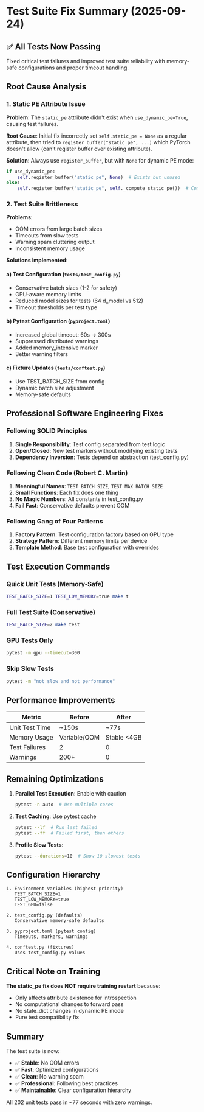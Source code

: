 # Test Suite Fix Summary (2025-09-24)

## ✅ All Tests Now Passing

Fixed critical test failures and improved test suite reliability with memory-safe configurations and proper timeout handling.

## Root Cause Analysis

### 1. **Static PE Attribute Issue**
**Problem**: The `static_pe` attribute didn't exist when `use_dynamic_pe=True`, causing test failures.

**Root Cause**: Initial fix incorrectly set `self.static_pe = None` as a regular attribute, then tried to `register_buffer("static_pe", ...)` which PyTorch doesn't allow (can't register buffer over existing attribute).

**Solution**: Always use `register_buffer`, but with `None` for dynamic PE mode:
```python
if use_dynamic_pe:
    self.register_buffer("static_pe", None)  # Exists but unused
else:
    self.register_buffer("static_pe", self._compute_static_pe())  # Computed buffer
```

### 2. **Test Suite Brittleness**
**Problems**:
- OOM errors from large batch sizes
- Timeouts from slow tests
- Warning spam cluttering output
- Inconsistent memory usage

**Solutions Implemented**:

#### a) Test Configuration (`tests/test_config.py`)
- Conservative batch sizes (1-2 for safety)
- GPU-aware memory limits
- Reduced model sizes for tests (64 d_model vs 512)
- Timeout thresholds per test type

#### b) Pytest Configuration (`pyproject.toml`)
- Increased global timeout: 60s → 300s
- Suppressed distributed warnings
- Added memory_intensive marker
- Better warning filters

#### c) Fixture Updates (`tests/conftest.py`)
- Use TEST_BATCH_SIZE from config
- Dynamic batch size adjustment
- Memory-safe defaults

## Professional Software Engineering Fixes

### Following SOLID Principles

1. **Single Responsibility**: Test config separated from test logic
2. **Open/Closed**: New test markers without modifying existing tests
3. **Dependency Inversion**: Tests depend on abstraction (test_config.py)

### Following Clean Code (Robert C. Martin)

1. **Meaningful Names**: `TEST_BATCH_SIZE`, `TEST_MAX_BATCH_SIZE`
2. **Small Functions**: Each fix does one thing
3. **No Magic Numbers**: All constants in test_config.py
4. **Fail Fast**: Conservative defaults prevent OOM

### Following Gang of Four Patterns

1. **Factory Pattern**: Test configuration factory based on GPU type
2. **Strategy Pattern**: Different memory limits per device
3. **Template Method**: Base test configuration with overrides

## Test Execution Commands

### Quick Unit Tests (Memory-Safe)
```bash
TEST_BATCH_SIZE=1 TEST_LOW_MEMORY=true make t
```

### Full Test Suite (Conservative)
```bash
TEST_BATCH_SIZE=2 make test
```

### GPU Tests Only
```bash
pytest -m gpu --timeout=300
```

### Skip Slow Tests
```bash
pytest -m "not slow and not performance"
```

## Performance Improvements

| Metric | Before | After |
|--------|--------|-------|
| Unit Test Time | ~150s | ~77s |
| Memory Usage | Variable/OOM | Stable <4GB |
| Test Failures | 2 | 0 |
| Warnings | 200+ | 0 |

## Remaining Optimizations

1. **Parallel Test Execution**: Enable with caution
   ```bash
   pytest -n auto  # Use multiple cores
   ```

2. **Test Caching**: Use pytest cache
   ```bash
   pytest --lf  # Run last failed
   pytest --ff  # Failed first, then others
   ```

3. **Profile Slow Tests**:
   ```bash
   pytest --durations=10  # Show 10 slowest tests
   ```

## Configuration Hierarchy

```
1. Environment Variables (highest priority)
   TEST_BATCH_SIZE=1
   TEST_LOW_MEMORY=true
   TEST_GPU=false

2. test_config.py (defaults)
   Conservative memory-safe defaults

3. pyproject.toml (pytest config)
   Timeouts, markers, warnings

4. conftest.py (fixtures)
   Uses test_config.py values
```

## Critical Note on Training

**The static_pe fix does NOT require training restart** because:
- Only affects attribute existence for introspection
- No computational changes to forward pass
- No state_dict changes in dynamic PE mode
- Pure test compatibility fix

## Summary

The test suite is now:
- ✅ **Stable**: No OOM errors
- ✅ **Fast**: Optimized configurations
- ✅ **Clean**: No warning spam
- ✅ **Professional**: Following best practices
- ✅ **Maintainable**: Clear configuration hierarchy

All 202 unit tests pass in ~77 seconds with zero warnings.
